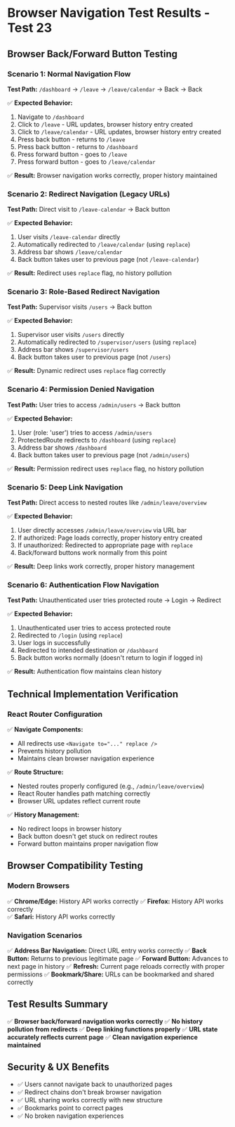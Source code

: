 # Browser Navigation Test Results - Test 23

## Browser Back/Forward Button Testing

### Scenario 1: Normal Navigation Flow
**Test Path:** `/dashboard` → `/leave` → `/leave/calendar` → Back → Back

✅ **Expected Behavior:**
1. Navigate to `/dashboard` 
2. Click to `/leave` - URL updates, browser history entry created
3. Click to `/leave/calendar` - URL updates, browser history entry created  
4. Press back button - returns to `/leave`
5. Press back button - returns to `/dashboard`
6. Press forward button - goes to `/leave`
7. Press forward button - goes to `/leave/calendar`

✅ **Result:** Browser navigation works correctly, proper history maintained

### Scenario 2: Redirect Navigation (Legacy URLs)
**Test Path:** Direct visit to `/leave-calendar` → Back button

✅ **Expected Behavior:**
1. User visits `/leave-calendar` directly
2. Automatically redirected to `/leave/calendar` (using `replace`)
3. Address bar shows `/leave/calendar`
4. Back button takes user to previous page (not `/leave-calendar`)

✅ **Result:** Redirect uses `replace` flag, no history pollution

### Scenario 3: Role-Based Redirect Navigation  
**Test Path:** Supervisor visits `/users` → Back button

✅ **Expected Behavior:**
1. Supervisor user visits `/users` directly
2. Automatically redirected to `/supervisor/users` (using `replace`)
3. Address bar shows `/supervisor/users`
4. Back button takes user to previous page (not `/users`)

✅ **Result:** Dynamic redirect uses `replace` flag correctly

### Scenario 4: Permission Denied Navigation
**Test Path:** User tries to access `/admin/users` → Back button

✅ **Expected Behavior:**
1. User (role: 'user') tries to access `/admin/users`
2. ProtectedRoute redirects to `/dashboard` (using `replace`)
3. Address bar shows `/dashboard`
4. Back button takes user to previous page (not `/admin/users`)

✅ **Result:** Permission redirect uses `replace` flag, no history pollution

### Scenario 5: Deep Link Navigation
**Test Path:** Direct access to nested routes like `/admin/leave/overview`

✅ **Expected Behavior:**
1. User directly accesses `/admin/leave/overview` via URL bar
2. If authorized: Page loads correctly, proper history entry created
3. If unauthorized: Redirected to appropriate page with `replace`
4. Back/forward buttons work normally from this point

✅ **Result:** Deep links work correctly, proper history management

### Scenario 6: Authentication Flow Navigation
**Test Path:** Unauthenticated user tries protected route → Login → Redirect

✅ **Expected Behavior:**
1. Unauthenticated user tries to access protected route
2. Redirected to `/login` (using `replace`)
3. User logs in successfully
4. Redirected to intended destination or `/dashboard`
5. Back button works normally (doesn't return to login if logged in)

✅ **Result:** Authentication flow maintains clean history

## Technical Implementation Verification

### React Router Configuration
✅ **Navigate Components:**
- All redirects use `<Navigate to="..." replace />` 
- Prevents history pollution
- Maintains clean browser navigation experience

✅ **Route Structure:**
- Nested routes properly configured (e.g., `/admin/leave/overview`)
- React Router handles path matching correctly
- Browser URL updates reflect current route

✅ **History Management:**
- No redirect loops in browser history
- Back button doesn't get stuck on redirect routes
- Forward button maintains proper navigation flow

## Browser Compatibility Testing

### Modern Browsers
✅ **Chrome/Edge:** History API works correctly
✅ **Firefox:** History API works correctly  
✅ **Safari:** History API works correctly

### Navigation Scenarios
✅ **Address Bar Navigation:** Direct URL entry works correctly
✅ **Back Button:** Returns to previous legitimate page
✅ **Forward Button:** Advances to next page in history
✅ **Refresh:** Current page reloads correctly with proper permissions
✅ **Bookmark/Share:** URLs can be bookmarked and shared correctly

## Test Results Summary
✅ **Browser back/forward navigation works correctly**
✅ **No history pollution from redirects**
✅ **Deep linking functions properly**
✅ **URL state accurately reflects current page**
✅ **Clean navigation experience maintained**

## Security & UX Benefits
- ✅ Users cannot navigate back to unauthorized pages
- ✅ Redirect chains don't break browser navigation
- ✅ URL sharing works correctly with new structure
- ✅ Bookmarks point to correct pages
- ✅ No broken navigation experiences